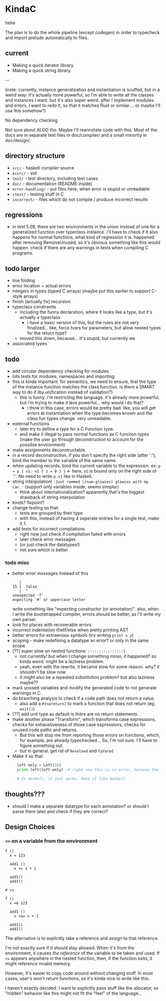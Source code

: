 # KindaC

hehe

The plan is to do the whole pipeline (except codegen) in order to typecheck and import prelude automatically to files.


## current

- Making a quick iterator library.
- Making a quick string library.


--

(note: currently, instance generalization and instantiation is scuffed, but in a weird way: it's actually more powerful, so I'm able to write all the classes and instances I want. but it's also super weird. after I implement modules and errors, I want to redo it, so that it matches Rust or similar.... or maybe I'll use this somehow?)

No dependency checking

Not sure about ALGO tho. Maybe I'll reannotate code with this. Most of the docs are in separate text files in doc/compiler/ and a small minority in doc/design/.


## directory structure

- `src/` - haskell compiler source
- `kcsrc/` - std
- `test/` - test directory, including test cases
- `doc/` - documentation (README inside)
- `error-handling/` - put files here, when error is stupid or unreadable
- `ctest/` - testing stuff in C
- `incorrect/` - files which do not compile / produce incorrect results


## regressions

- in test 5.08, there are two environments in the union instead of one for a generalized function over typeclass instance. i'll have to check if it also happens for normal functions, what kind of regression it is. happened after removing RemoveUnused, so it's obvious something like this would happen. check if there are any warnings in tests when compiling C programs.


## todo larger

- line folding
- error location + actual errors
- integers in types (typed C arrays)  (maybe put this earlier to support C-style arrays)
- finish (actually fix) recursion
- typeclass constraints
  - including the funny declaration, where it looks like a type, but it's actually a typeclass.
    - i have a basic version of this, but the rules are not very finalized... like, force tvars for parameters, but allow nested types for the return type?
  - moved this down, because... it's stupid, but currently we 
- associated types


## todo

- add circular dependency checking for modules
- lots tests for modules, namespaces and importing.
- this is kinda important: for semantics, we need to ensure, that the type of the instance function matches the class function. is there a SMART way to do it (by unification instead of validation?)
  - this is funny. i'm restricting the language. it's already more powerful, but i'm trying to make it less powerful... why would i do that?
    - i think in this case, errors would be pretty bad. like, you will get errors at instantiation when the type becomes known and the class fun types change. very unreadable.
- external functions
  - later try to define a type for a C Function type.
  - and make it illegal to pass normal functions as C function types (make the user go through deconstruction to account for the possible environment)
- make assignments deconstructable.
- in a record deconstruction, if you don't specify the right side (after ':'), bind the member to the variable of the same name.
- when updating records, bind the current variable to the expression. ex: `p = p { v1: v1 { z = 0 } }` <- here, `v1` is bound only on the right side of ':'. No need to write `p.v1` like in Haskell.
- string interpolation! `'Just rammed \(num-glowies) glowies with my car.'` (support only variables inside, seems simpler)
  - think about internationalization? apparently,that's the biggest drawback of string interpolation
- kinds? fixpoint?
- change testing so that:
  - tests are grouped by their type
  - with this, instead of having 4 seperate entries for a single test, make it 1.
- add tests for incorrect compilations
  - right now just check if compilation failed with errors
  - later check error messages
  - (or just check the datatypes!)
  - not sure which is better


### todo misc
- better error *messages*
  Instead of this
  ```
     |
  15 |  false
     |  ^
  unexpected 'f'
  expecting '#' or uppercase letter
  ```
  write something like "expecting constructor (or annotation)". also, when I write the bootstrapped compiler, errors should be better, as I'll write my own parser.
- look for places with recoverable errors
- incorrect indentation if/elif/else when pretty printing AST
- better errors for extraenous symbols (try writing `print x y`)
- scoping - make redefining a datatype an error? or only in the same scope
- [??] super slow on nested functions: `::::::::::::::::1`
  - not currently! but when I change something minor, it happened? so kinda weird. might be a laziness problem.
  - yeah, even with the rewrite, it became slow for some reason. why? it shouldn't be slow now.
  - it might also be a repeated substitution problem? but also laziness maybe??
- mark unused variables and modify the generated code to not generate warnings in C.
- do branching analysis to check if a code path does not return a value.
  - also add a `#[noreturn]` to mark a function that does not return (eg. `exit()`)
- [??] add unit type as default is there are no return statements.
- make another phase "Transform", which transforms case expressions, checks for exhaustiveness of those case expressions, checks for unused code paths and returns.
  - But this will stop me from reporting those errors on functions, which, for example, are already typechecked... So, I'm not sure. I'll have to figure something out.
  - but in general. get rid of `Resolved` and `TyVared`
- Make it so that:
  ```python
    left-only = Left(10)
    print-left(left-only)  # right now this is an error, because the type is Either Int a (with a being an "ambiguous" type)

    # In Haskell, it just works. Make it like Haskell.
  ```

## thoughts???
- should I make a separate datatype for each annotation? or should I parse them later and check if they are correct?

## Design Choices

### `<=` on a variable from the environment

```
f ()
  x = 123

  add1 ()
    x <= x + 1

  add1()
  add1()

# vs

f ()
  x =& 123

  add1 ()
    x <&= x + 1

  add1()
  add1()
```

The alternative is to explicitly take a reference and assign to that reference.

I'm not exactly sure if it should stay allowed. When it's from the environment, it causes *the reference* of the variable to be taken and used. If `<=` appears anywhere in the nested function, then, if the function exits, it might reference invalid memory.

However, it's easier to copy code around without changing stuff. In most cases, user's won't return functions, so it's kinda nice to write like this.

I haven't exactly decided. I want to explicitly pass stuff like the allocator, so "hidden" behavior like this might not fit the "feel" of the language...
